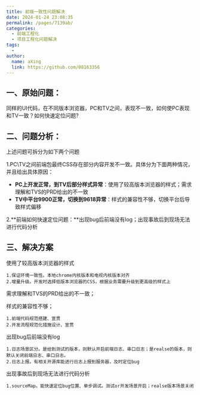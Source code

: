 ```yaml
---
title: 前端一致性问题解决
date: 2024-01-24 23:08:35
permalink: /pages/7139ab/
categories:
  - 前端工程化
  - 项目工程化问题解决
tags:
  - 
author: 
  name: aXing
  link: https://github.com/08163356
---
```







## 一、原始问题：

同样的UI代码，在不同版本浏览器，PC和TV之间，表现不一致，如何使PC表现和TV一致？如何快速定位问题?

## 二、问题分析：

上述问题可拆分为如下两个问题

1.PC\TV之间前端包最终CSS存在部分内容开发不一致。具体分为下面两种情况，并且给出具体原因：

- **PC上开发正常，到TV后部分样式异常**：使用了较高版本浏览器的样式；需求理解和TVS的PRD给出的不一致
- **TV中平台9900正常，切换到9618异常**：样式的兼容性不够，切换平台后导致样式偏移

2.**前端如何快速定位问题：**出现bug后前端没有log；出现事故后到现场无法进行代码分析

## 三、解决方案

使用了较高版本浏览器的样式

```
1.保证环境一致性。本地chrome内核版本和电视内核版本对齐
2.增量升级。开发时选择低版本浏览器的CSS，根据业务需要升级到更高级的样式上
```

需求理解和TVS的PRD给出的不一致；

样式的兼容性不够；

```
1.前端代码规范搭建、宣贯
2.开发流程规范化措施设计、宣贯
```

出现bug后前端没有log

```
1.日志场景区分。是给到测试的版本，则默认开启前端日志、串口日志；是realse的版本，则默认关闭前端日志、串口日志。
2.日志上报。有相关开源库能进行日志上报到服务器，及时定位bug
```

出现事故后到现场无法进行代码分析

```
1.sourceMap。能快速定位bug位置、单步调试。测试or开发场景开启；realse版本场景关闭
```

